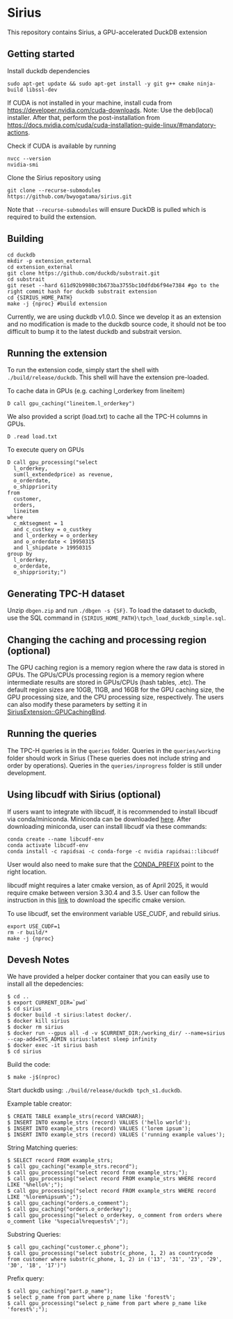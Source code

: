 # Sirius
This repository contains Sirius, a GPU-accelerated DuckDB extension

## Getting started
Install duckdb dependencies
```
sudo apt-get update && sudo apt-get install -y git g++ cmake ninja-build libssl-dev
```

If CUDA is not installed in your machine, install cuda from https://developer.nvidia.com/cuda-downloads. Note: Use the deb(local) installer.
After that, perform the post-installation from https://docs.nvidia.com/cuda/cuda-installation-guide-linux/#mandatory-actions.

Check if CUDA is available by running
```
nvcc --version
nvidia-smi
```

Clone the Sirius repository using 
```
git clone --recurse-submodules https://github.com/bwyogatama/sirius.git
```
Note that `--recurse-submodules` will ensure DuckDB is pulled which is required to build the extension.

## Building
```
cd duckdb
mkdir -p extension_external
cd extension_external
git clone https://github.com/duckdb/substrait.git
cd substrait
git reset --hard 611d92b9980c3b673ba3755bc10dfdb6f94e7384 #go to the right commit hash for duckdb substrait extension
cd {SIRIUS_HOME_PATH}
make -j {nproc} #build extension
```
Currently, we are using duckdb v1.0.0. Since we develop it as an extension and no modification is made to the duckdb source code, it should not be too difficult to bump it to the latest duckdb and substrait version.

## Running the extension
To run the extension code, simply start the shell with `./build/release/duckdb`. This shell will have the extension pre-loaded. 

To cache data in GPUs (e.g. caching l_orderkey from lineitem)
```
D call gpu_caching("lineitem.l_orderkey")
```

We also provided a script (load.txt) to cache all the TPC-H columns in GPUs.
```
D .read load.txt
```

To execute query on GPUs
```
D call gpu_processing("select
  l_orderkey,
  sum(l_extendedprice) as revenue,
  o_orderdate,
  o_shippriority
from
  customer,
  orders,
  lineitem
where
  c_mktsegment = 1
  and c_custkey = o_custkey
  and l_orderkey = o_orderkey
  and o_orderdate < 19950315
  and l_shipdate > 19950315
group by
  l_orderkey,
  o_orderdate,
  o_shippriority;")
```

## Generating TPC-H dataset
Unzip `dbgen.zip` and run `./dbgen -s {SF}`.
To load the dataset to duckdb, use the SQL command in `{SIRIUS_HOME_PATH}\tpch_load_duckdb_simple.sql`.

## Changing the caching and processing region (optional)
The GPU caching region is a memory region where the raw data is stored in GPUs. The GPUs/CPUs processing region is a memory region where intermediate results are stored in GPUs/CPUs (hash tables, .etc). The default region sizes are 10GB, 11GB, and 16GB for the GPU caching size, the GPU processing size, and the CPU processing size, respectively. The users can also modify these parameters by setting it in [SiriusExtension::GPUCachingBind](https://github.com/sirius-db/sirius/blob/058ee7291c5321727f566a2a72dda267c294f624/src/sirius_extension.cpp#L89).

## Running the queries
The TPC-H queries is in the `queries` folder. 
Queries in the `queries/working` folder should work in Sirius (These queries does not include string and order by operations).
Queries in the `queries/inprogress` folder is still under development.

## Using libcudf with Sirius (optional)
If users want to integrate with libcudf, it is recommended to install libcudf via conda/miniconda. Miniconda can be downloaded [here](https://www.anaconda.com/docs/getting-started/miniconda/install). After downloading miniconda, user can install libcudf via these commands:
```
conda create --name libcudf-env
conda activate libcudf-env
conda install -c rapidsai -c conda-forge -c nvidia rapidsai::libcudf
```
User would also need to make sure that the [CONDA_PREFIX](https://github.com/sirius-db/sirius/blob/eaeb793188a15760c2e41fed307b7ffcfb9c1454/CMakeLists.txt#L19) point to the right location.

libcudf might requires a later cmake version, as of April 2025, it would require cmake between version 3.30.4 and 3.5. User can follow the instruction in this [link](https://medium.com/@yulin_li/how-to-update-cmake-on-ubuntu-9602521deecb) to download the specific cmake version.

To use libcudf, set the environment variable USE_CUDF, and rebuild sirius.
```
export USE_CUDF=1
rm -r build/*
make -j {nproc}
```

## Devesh Notes
We have provided a helper docker container that you can easily use to install all the depedencies:
```
$ cd ..
$ export CURRENT_DIR=`pwd`
$ cd sirius
$ docker build -t sirius:latest docker/.
$ docker kill sirius
$ docker rm sirius
$ docker run --gpus all -d -v $CURRENT_DIR:/working_dir/ --name=sirius --cap-add=SYS_ADMIN sirius:latest sleep infinity
$ docker exec -it sirius bash
$ cd sirius
```

Build the code:
```
$ make -j$(nproc)
```

Start duckdb using: `./build/release/duckdb tpch_s1.duckdb`. 

Example table creator:
```
$ CREATE TABLE example_strs(record VARCHAR);
$ INSERT INTO example_strs (record) VALUES ('hello world');
$ INSERT INTO example_strs (record) VALUES ('lorem ipsum');
$ INSERT INTO example_strs (record) VALUES ('running example values');
```

String Matching queries:
```
$ SELECT record FROM example_strs;
$ call gpu_caching("example_strs.record");
$ call gpu_processing("select record from example_strs;");
$ call gpu_processing("select record FROM example_strs WHERE record LIKE '%hello%';");
$ call gpu_processing("select record FROM example_strs WHERE record LIKE '%lorem%ipsum%';");
$ call gpu_caching("orders.o_comment");
$ call gpu_caching("orders.o_orderkey");
$ call gpu_processing("select o_orderkey, o_comment from orders where o_comment like '%special%requests%';");
```

Substring Queries:
```
$ call gpu_caching("customer.c_phone");
$ call gpu_processing("select substr(c_phone, 1, 2) as countrycode from customer where substr(c_phone, 1, 2) in ('13', '31', '23', '29', '30', '18', '17')")
```

Prefix query:
```
$ call gpu_caching("part.p_name");
$ select p_name from part where p_name like 'forest%';
$ call gpu_processing("select p_name from part where p_name like 'forest%';");
```
